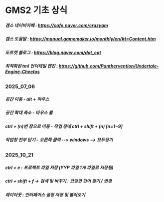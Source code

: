 # GMS2 기초 상식
##### 겜스 네이버카페 : https://cafe.naver.com/crazygm
##### 겜스 도움말 : https://manual.gamemaker.io/monthly/en/#t=Content.htm
##### 도트캣 블로그 : https://blog.naver.com/dot_cat
##### 최적화된 tml 언더테일 엔진 : https://github.com/Panthervention/Undertale-Engine-Cheetos
##
### 2025_07_06
##### 공간 이동 - alt + 마우스
##### 공간 확대 축소  - 마우스 휠
##### ctrl + (n)번 창으로 이동 -  작업 창에 ctrl + shift + (n) [n=1~9]
##### 작업창 전부 닫기  -  오른쪽 클릭 --> windows --> 모두닫기
##
### 2025_10_21
##### ctrl + e : 프로젝트 파일 저장 (YYP 파일 1개 파일로 저장됨)
##### ctrl + shift + f -> 검색 및 바꾸기 : 코딩한 단어 찾기 / 변경
##### 레이아웃 : 인터페이스 설정 저장 및 불러오기
##### 
##### 
##### 
##### 
##### 
##### 
##### 
##### 
